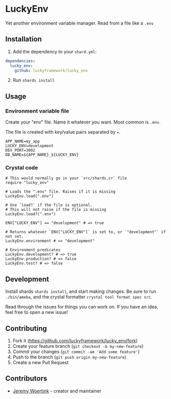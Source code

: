 # LuckyEnv

Yet another environment variable manager. Read from a file like a `.env`

## Installation

1. Add the dependency to your `shard.yml`:

```yaml
dependencies:
  lucky_env:
    github: luckyframework/lucky_env
```

2. Run `shards install`

## Usage

### Environment variable file

Create your "env" file. Name it whatever you want. Most common is `.env`.

The file is created with key/value pairs separated by `=`.

```text
APP_NAME=my_app
LUCKY_ENV=development
DEV_PORT=3002
DB_NAME=${APP_NAME}_${LUCKY_ENV}
```

### Crystal code

```crystal
# This would normally go in your `src/shards.cr` file
require "lucky_env"

# Loads the ".env" file. Raises if it is missing
LuckyEnv.load(".env")

# Use `load?` if the file is optional. 
# This will not raise if the file is missing
LuckyEnv.load?(".env")

ENV["LUCKY_ENV"] == "development" # => true

# Returns whatever `ENV["LUCKY_ENV"]` is set to, or `"development"` if not set.
LuckyEnv.environment # => "development"

# Environment predicates
LuckyEnv.development? # => true
LuckyEnv.production? # => false
LuckyEnv.test? # => false
```

## Development

Install shards `shards install`, and start making changes.
Be sure to run `./bin/ameba`, and the crystal formatter `crystal tool format spec src`.

Read through the issues for things you can work on. If you have an idea, feel free to
open a new issue!

## Contributing

1. Fork it (<https://github.com/luckyframework/lucky_env/fork>)
2. Create your feature branch (`git checkout -b my-new-feature`)
3. Commit your changes (`git commit -am 'Add some feature'`)
4. Push to the branch (`git push origin my-new-feature`)
5. Create a new Pull Request

## Contributors

- [Jeremy Woertink](https://github.com/jwoertink) - creator and maintainer
